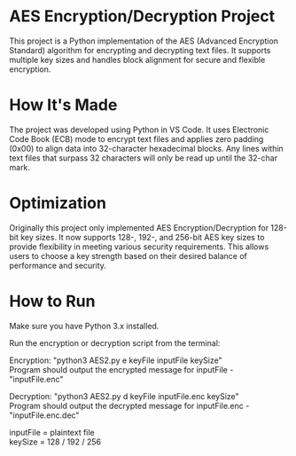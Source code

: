 # AES Encryption/Decryption Project

This project is a Python implementation of the AES (Advanced Encryption Standard) algorithm for encrypting and decrypting text files. It supports multiple key sizes and handles block alignment for secure and flexible encryption.

# How It's Made
The project was developed using Python in VS Code. It uses Electronic Code Book (ECB) mode to encrypt text files and applies zero padding (0x00) to align data into 32-character hexadecimal blocks. Any lines within text files that surpass 32 characters will only be read up until the 32-char mark.

# Optimization
Originally this project only implemented AES Encryption/Decryption for 128-bit key sizes. It now supports 128-, 192-, and 256-bit AES key sizes to provide flexibility in meeting various security requirements. This allows users to choose a key strength based on their desired balance of performance and security.

# How to Run
Make sure you have Python 3.x installed.  

Run the encryption or decryption script from the terminal:  

Encryption: "python3 AES2.py e keyFile inputFile keySize"  
Program should output the encrypted message for inputFile - "inputFile.enc"  

Decryption: "python3 AES2.py d keyFile inputFile.enc keySize"  
Program should output the decrypted message for inputFile.enc - "inputFile.enc.dec"

inputFile = plaintext file  
keySize = 128 / 192 / 256
